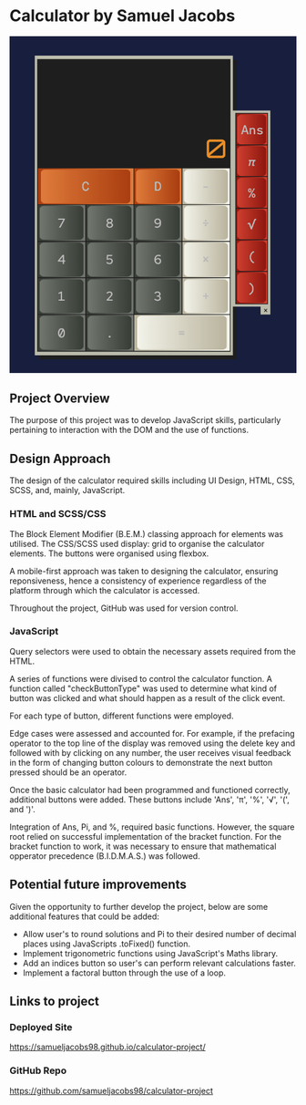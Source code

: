 # Calculator by Samuel Jacobs

![deployed-website](./assets/screenshot17222.png)

## Project Overview

The purpose of this project was to develop JavaScript skills, particularly pertaining to interaction with the DOM and the use of functions.

## Design Approach

The design of the calculator required skills including UI Design, HTML, CSS, SCSS, and, mainly, JavaScript.

### HTML and SCSS/CSS

The Block Element Modifier (B.E.M.) classing approach for elements was utilised. The CSS/SCSS used display: grid to organise the calculator elements. The buttons were organised using flexbox.

A mobile-first approach was taken to designing the calculator, ensuring reponsiveness, hence a consistency of experience regardless of the platform through which the calculator is accessed.

Throughout the project, GitHub was used for version control.

### JavaScript

Query selectors were used to obtain the necessary assets required from the HTML.

A series of functions were divised to control the calculator function.
A function called "checkButtonType" was used to determine what kind of button was clicked and what should happen as a result of the click event.

For each type of button, different functions were employed.

Edge cases were assessed and accounted for. For example, if the prefacing operator to the top line of the display was removed using the delete key and followed with by clicking on any number, the user receives visual feedback in the form of changing button colours to demonstrate the next button pressed should be an operator.

Once the basic calculator had been programmed and functioned correctly, additional buttons were added. These buttons include 'Ans', 'π', '%', '√', '(', and ')'.

Integration of Ans, Pi, and %, required basic functions. However, the square root relied on successful implementation of the bracket function. For the bracket function to work, it was necessary to ensure that mathematical opperator precedence (B.I.D.M.A.S.) was followed.

## Potential future improvements

Given the opportunity to further develop the project, below are some additional features that could be added:

- Allow user's to round solutions and Pi to their desired number of decimal places using JavaScripts .toFixed() function.
- Implement trigonometric functions using JavaScript's Maths library.
- Add an indices button so user's can perform relevant calculations faster.
- Implement a factoral button through the use of a loop.

## Links to project

### Deployed Site

https://samueljacobs98.github.io/calculator-project/

### GitHub Repo

https://github.com/samueljacobs98/calculator-project
